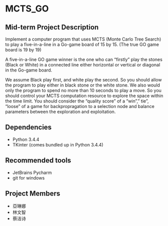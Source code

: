 # MCTS_GO

## Mid-term Project Description

Implement a computer program that uses MCTS (Monte Carlo Tree Search) to play a five-in-a-line in a Go-game board of 15 by 15. (The true GO game board is 19 by 19)

A five-in-a-line GO game winner is the one who can “firstly” play the stones (Black or White) in a connected line either horizontal or vertical or diagonal in the Go-game board.

We assume Black play first, and white play the second. So you should allow the program to play either in black stone or the white stone. We also would only the program to spend no more than 10 seconds to play a move. So you should control your MCTS computation resource to explore the space within the time limit. You should consider the “quality score” of a “win”,” tie”, “loose” of a game for backpropragation to a selection node and balance parameters between the exploration and exploitation.

## Dependencies

* Python 3.4.4
* TKinter (comes bundled up in Python 3.4.4)

## Recommended tools

* JetBrains Pycharm
* git for windows

## Project Members

* 亞琳娜
* 林文智
* 蔡洁诗
